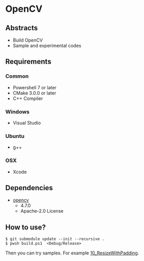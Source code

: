 # OpenCV

## Abstracts

* Build OpenCV
* Sample and experimental codes

## Requirements

### Common

* Powershell 7 or later
* CMake 3.0.0 or later
* C++ Compiler

### Windows

* Visual Studio

### Ubuntu

* g++

### OSX

* Xcode

## Dependencies

* [opencv](https://github.com/opencv/opencv)
  * 4.7.0
  * Apache-2.0 License

## How to use?

````shell
$ git submodule update --init --recursive .
$ pwsh build.ps1  <Debug/Release>
````

Then you can try samples. For example [10_ResizeWithPadding](./10_ResizeWithPadding).